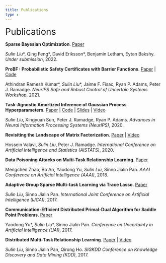 ```yaml
---
title: Publications
type : 
---
```


<span style="font-size:2em;"> Publications </span>

**Sparse Bayesian Optimization**. [Paper](https://arxiv.org/abs/2203.01900)

*Sulin Liu**, Qing Feng*, David Eriksson*, Benjamin Letham, Eytan Bakshy. *Under submission*, 2022. 

**ProBF : Probabilistic Safety Certificates with Barrier Functions**. [Paper](https://arxiv.org/abs/2112.12210) | [Code](https://github.com/athindran/ProBF)

Athindran Ramesh Kumar*, *Sulin Liu**, Jaime F. Fisac, Ryan P. Adams, Peter J. Ramadge. *NeurIPS Safe and Robust Control of Uncertain Systems Workshop*, 2021. 

**Task-Agnostic Amortized Inference of Gaussian Process Hyperparameters**. [Paper](https://papers.nips.cc/paper/2020/hash/f52db9f7c0ae7017ee41f63c2a7353bc-Abstract.html) | [Code](https://github.com/PrincetonLIPS/AHGP) | [Slides](https://github.com/PrincetonLIPS/AHGP/blob/main/slides/AHGP_slides.pdf) | [Video](https://slideslive.com/38937035/taskagnostic-amortized-inference-of-gaussian-process-hyperparameters?ref=search-presentations-Task-Agnostic+Amortized+Inference+of+Gaussian+Process+Hyperparameters)

*Sulin Liu*, Xingyuan Sun, Peter J. Ramadge, Ryan P. Adams. *Advances in Neural Information Processing Systems (NeurIPS)*, 2020. 


**Revisiting the Landscape of Matrix Factorization**. [Paper](http://proceedings.mlr.press/v108/valavi20a.html) | [Video](https://slideslive.com/38930097/revisiting-the-landscape-of-matrix-factorization?ref=search-presentations-Revisiting+the+Landscape+of+Matrix+Factorization)

Hossein Valavi, *Sulin Liu*, Peter J. Ramadge. *International Conference on Artificial Intelligence and Statistics (AISTATS)*, 2020. 


**Data Poisoning Attacks on Multi-Task Relationship Learning**. [Paper](https://ojs.aaai.org/index.php/AAAI/article/view/11838)

Mengchen Zhao, Bo An, Yaodong Yu, *Sulin Liu*, Sinno Jialin Pan. *AAAI Conference on Artificial Intelligence (AAAI)*, 2018. 


**Adaptive Group Sparse Multi-task Learning via Trace Lasso**. [Paper](https://www.ijcai.org/Proceedings/2017/328) 

*Sulin Liu*, Sinno Jialin Pan. *International Joint Conference on Artificial Intelligence (IJCAI)*, 2017.

**Communication-Efficient Distributed Primal-Dual Algorithm for Saddle Point Problems**. [Paper](http://auai.org/uai2017/proceedings/papers/286.pdf) 

Yaodong Yu*, *Sulin Liu**, Sinno Jialin Pan. *Conference on Uncertainty in Artificial Intelligence (UAI)*, 2017. 


**Distributed Multi-Task Relationship Learning**. [Paper](https://arxiv.org/abs/1612.04022) | [Video](https://www.youtube.com/watch?v=az3jbBl-zXI)

*Sulin Liu*, Sinno Jialin Pan, Qirong Ho. *SIGKDD Conference on Knowledge Discovery and Data Mining (KDD)*, 2017. 